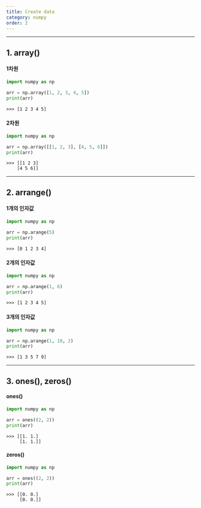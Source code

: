 ```yaml
---
title: Create data
category: numpy
order: 2
---
```


---
## 1. array()

#### 1차원
```python
import numpy as np

arr = np.array([1, 2, 3, 4, 5])
print(arr)
```
    >>> [1 2 3 4 5]

#### 2차원
```python
import numpy as np

arr = np.array([[1, 2, 3], [4, 5, 6]])
print(arr)
```
    >>> [[1 2 3]
        [4 5 6]]
---
## 2. arrange()
#### 1개의 인자값
```python
import numpy as np

arr = np.arange(5)
print(arr)
```
    >>> [0 1 2 3 4]
#### 2개의 인자값
```python
import numpy as np

arr = np.arange(1, 6)
print(arr)
```
    >>> [1 2 3 4 5]
#### 3개의 인자값
```python
import numpy as np

arr = np.arange(1, 10, 2)
print(arr)
```
    >>> [1 3 5 7 9]
---
## 3. ones(), zeros()
#### ones()
```python
import numpy as np

arr = ones((2, 2))
print(arr)
```
    >>> [[1. 1.]
         [1. 1.]]
#### zeros()
```python
import numpy as np

arr = ones((2, 2))
print(arr)
```
    >>> [[0. 0.]
         [0. 0.]]